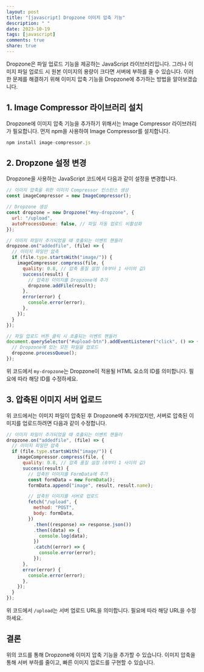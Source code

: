 ```yaml
---
layout: post
title: "[javascript] Dropzone 이미지 압축 기능"
description: " "
date: 2023-10-19
tags: [javascript]
comments: true
share: true
---
```


Dropzone은 파일 업로드 기능을 제공하는 JavaScript 라이브러리입니다. 그러나 이미지 파일 업로드 시 원본 이미지의 용량이 크다면 서버에 부하를 줄 수 있습니다. 이러한 문제를 해결하기 위해 이미지 압축 기능을 Dropzone에 추가하는 방법을 알아보겠습니다.

## 1. Image Compressor 라이브러리 설치

Dropzone에 이미지 압축 기능을 추가하기 위해서는 Image Compressor 라이브러리가 필요합니다. 먼저 npm을 사용하여 Image Compressor를 설치합니다.

```javascript
npm install image-compressor.js
```

## 2. Dropzone 설정 변경

Dropzone을 사용하는 JavaScript 코드에서 다음과 같이 설정을 변경합니다.

```javascript
// 이미지 압축을 위한 이미지 Compressor 인스턴스 생성
const imageCompressor = new ImageCompressor();

// Dropzone 생성
const dropzone = new Dropzone("#my-dropzone", {
  url: "/upload",
  autoProcessQueue: false, // 파일 자동 업로드 비활성화
});

// 이미지 파일이 추가되었을 때 호출되는 이벤트 핸들러
dropzone.on("addedfile", (file) => {
  // 이미지 파일만 압축
  if (file.type.startsWith("image/")) {
    imageCompressor.compress(file, {
      quality: 0.8, // 압축 품질 설정 (0부터 1 사이의 값)
      success(result) {
        // 압축된 이미지를 Dropzone에 추가
        dropzone.addFile(result);
      },
      error(error) {
        console.error(error);
      },
    });
  }
});

// 파일 업로드 버튼 클릭 시 호출되는 이벤트 핸들러
document.querySelector("#upload-btn").addEventListener("click", () => {
  // Dropzone에 있는 모든 파일을 업로드
  dropzone.processQueue();
});
```

위 코드에서 `my-dropzone`는 Dropzone이 적용될 HTML 요소의 ID를 의미합니다. 필요에 따라 해당 ID를 수정하세요.

## 3. 압축된 이미지 서버 업로드

위 코드에서는 이미지 파일이 압축된 후 Dropzone에 추가되었지만, 서버로 압축된 이미지를 업로드하려면 다음과 같이 수정합니다.

```javascript
// 이미지 파일이 추가되었을 때 호출되는 이벤트 핸들러
dropzone.on("addedfile", (file) => {
  // 이미지 파일만 압축
  if (file.type.startsWith("image/")) {
    imageCompressor.compress(file, {
      quality: 0.8, // 압축 품질 설정 (0부터 1 사이의 값)
      success(result) {
        // 압축된 이미지를 FormData에 추가
        const formData = new FormData();
        formData.append("image", result, result.name);

        // 압축된 이미지를 서버로 업로드
        fetch("/upload", {
          method: "POST",
          body: formData,
        })
          .then((response) => response.json())
          .then((data) => {
            console.log(data);
          })
          .catch((error) => {
            console.error(error);
          });
      },
      error(error) {
        console.error(error);
      },
    });
  }
});
```

위 코드에서 `/upload`는 서버 업로드 URL을 의미합니다. 필요에 따라 해당 URL을 수정하세요.

## 결론

위의 코드를 통해 Dropzone에 이미지 압축 기능을 추가할 수 있습니다. 이미지 압축을 통해 서버 부하를 줄이고, 빠른 이미지 업로드를 구현할 수 있습니다.